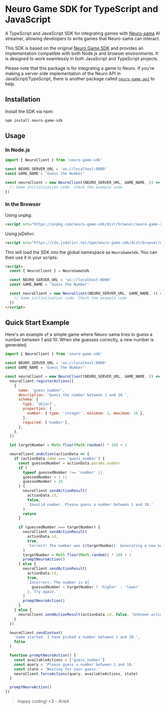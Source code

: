 # Neuro Game SDK for TypeScript and JavaScript

A TypeScript and JavaScript SDK for integrating games with [Neuro-sama](https://twitch.tv/vedal987) AI streamer, allowing developers to write games that Neuro-sama can interact.

This SDK is based on the original [Neuro Game SDK](https://github.com/VedalAI/neuro-game-sdk) and provides an implementation compatible with both Node.js and browser environments. It is designed to work seamlessly in both JavaScript and TypeScript projects.

Please note that this package is for integrating a game to Neuro.
If you're making a server-side implementation of the Neuro API in JavaScript/TypeScript, there is another package called [`neuro-game-api`](https://github.com/KTrain5169/typescript-neuro-game-api) to help.

## Installation

Install the SDK via npm:

```bash
npm install neuro-game-sdk
```

## Usage

### In Node.js

```javascript
import { NeuroClient } from 'neuro-game-sdk'

const NEURO_SERVER_URL = 'ws://localhost:8000'
const GAME_NAME = 'Guess the Number'

const neuroClient = new NeuroClient(NEURO_SERVER_URL, GAME_NAME, () => {
  // Game initialization code. Check the example code
})
```

### In the Browser

Using unpkg:

```html
<script src="https://unpkg.com/neuro-game-sdk/dist/browser/neuro-game-sdk.min.js"></script>
```

Using jsDelivr:

```html
<script src="https://cdn.jsdelivr.net/npm/neuro-game-sdk/dist/browser/neuro-game-sdk.min.js"></script>
```

This will load the SDK into the global namespace as `NeuroGameSdk`. You can then use it in your scripts:

```html
<script>
  const { NeuroClient } = NeuroGameSdk

  const NEURO_SERVER_URL = 'ws://localhost:8000'
  const GAME_NAME = 'Guess the Number'

  const neuroClient = new NeuroClient(NEURO_SERVER_URL, GAME_NAME, () => {
    // Game initialization code. Check the example code
  })
</script>
```

## Quick Start Example

Here's an example of a simple game where Neuro-sama tries to guess a number between 1 and 10. When she guesses correctly, a new number is generated.

```javascript
import { NeuroClient } from 'neuro-game-sdk'

const NEURO_SERVER_URL = 'ws://localhost:8000'
const GAME_NAME = 'Guess the Number'

const neuroClient = new NeuroClient(NEURO_SERVER_URL, GAME_NAME, () => {
  neuroClient.registerActions([
    {
      name: 'guess_number',
      description: 'Guess the number between 1 and 10.',
      schema: {
        type: 'object',
        properties: {
          number: { type: 'integer', minimum: 1, maximum: 10 },
        },
        required: ['number'],
      },
    },
  ])

  let targetNumber = Math.floor(Math.random() * 10) + 1

  neuroClient.onAction(actionData => {
    if (actionData.name === 'guess_number') {
      const guessedNumber = actionData.params.number
      if (
        typeof guessedNumber !== 'number' ||
        guessedNumber < 1 ||
        guessedNumber > 10
      ) {
        neuroClient.sendActionResult(
          actionData.id,
          false,
          'Invalid number. Please guess a number between 1 and 10.'
        )
        return
      }

      if (guessedNumber === targetNumber) {
        neuroClient.sendActionResult(
          actionData.id,
          true,
          `Correct! The number was ${targetNumber}. Generating a new number.`
        )
        targetNumber = Math.floor(Math.random() * 10) + 1
        promptNeuroAction()
      } else {
        neuroClient.sendActionResult(
          actionData.id,
          true,
          `Incorrect. The number is ${
            guessedNumber < targetNumber ? 'higher' : 'lower'
          }. Try again.`
        )
        promptNeuroAction()
      }
    } else {
      neuroClient.sendActionResult(actionData.id, false, 'Unknown action.')
    }
  })

  neuroClient.sendContext(
    'Game started. I have picked a number between 1 and 10.',
    false
  )

  function promptNeuroAction() {
    const availableActions = ['guess_number']
    const query = 'Please guess a number between 1 and 10.'
    const state = 'Waiting for your guess.'
    neuroClient.forceActions(query, availableActions, state)
  }

  promptNeuroAction()
})
```

> Happy coding! <3 - ArieX
